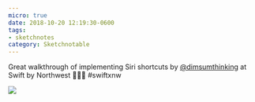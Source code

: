 ```yaml
---
micro: true
date: 2018-10-20 12:19:30-0600
tags:
- sketchnotes
category: Sketchnotable
---
```


Great walkthrough of implementing Siri shortcuts by [@dimsumthinking](https://micro.blog/dimsumthinking) at Swift by Northwest 📱✍🏼 #swiftxnw

<img src="https://www.sketchnotable.com/uploads/2018/c3a988dfe0.jpg" />